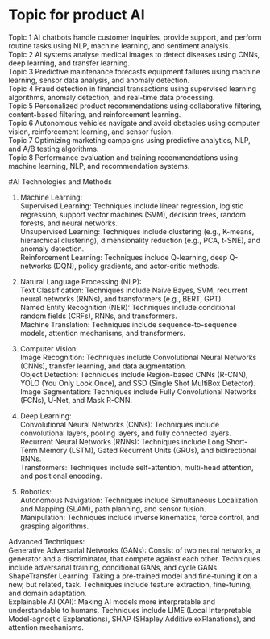 # Topic for product AI
Topic 1	AI chatbots handle customer inquiries, provide support, and perform routine tasks using NLP, machine learning, and sentiment analysis. 													
Topic 2	AI systems analyse medical images to detect diseases using CNNs, deep learning, and transfer learning. 													
Topic 3	Predictive maintenance forecasts equipment failures using machine learning, sensor data analysis, and anomaly detection. 													
Topic 4	Fraud detection in financial transactions using supervised learning algorithms, anomaly detection, and real-time data processing. 													
Topic 5	Personalized product recommendations using collaborative filtering, content-based filtering, and reinforcement learning. 													
Topic 6	Autonomous vehicles navigate and avoid obstacles using computer vision, reinforcement learning, and sensor fusion. 													
Topic 7	Optimizing marketing campaigns using predictive analytics, NLP, and A/B testing algorithms. 													
Topic 8	Performance evaluation and training recommendations using machine learning, NLP, and recommendation systems. 	

#AI Technologies and Methods 																							
1. Machine Learning:  																							
Supervised Learning: Techniques include linear regression, logistic regression, support vector machines (SVM), decision trees, random forests, and neural networks. 																							
Unsupervised Learning: Techniques include clustering (e.g., K-means, hierarchical clustering), dimensionality reduction (e.g., PCA, t-SNE), and anomaly detection. 																							
Reinforcement Learning: Techniques include Q-learning, deep Q-networks (DQN), policy gradients, and actor-critic methods. 																							
																							
2. Natural Language Processing (NLP): 																							
Text Classification: Techniques include Naive Bayes, SVM, recurrent neural networks (RNNs), and transformers (e.g., BERT, GPT). 																							
Named Entity Recognition (NER): Techniques include conditional random fields (CRFs), RNNs, and transformers. 																							
Machine Translation: Techniques include sequence-to-sequence models, attention mechanisms, and transformers. 																							
																							
3. Computer Vision: 																							
Image Recognition: Techniques include Convolutional Neural Networks (CNNs), transfer learning, and data augmentation. 																							
Object Detection: Techniques include Region-based CNNs (R-CNN), YOLO (You Only Look Once), and SSD (Single Shot MultiBox Detector). 																							
Image Segmentation: Techniques include Fully Convolutional Networks (FCNs), U-Net, and Mask R-CNN. 																							
																							
4. Deep Learning: 																							
Convolutional Neural Networks (CNNs): Techniques include convolutional layers, pooling layers, and fully connected layers. 																							
Recurrent Neural Networks (RNNs): Techniques include Long Short-Term Memory (LSTM), Gated Recurrent Units (GRUs), and bidirectional RNNs. 																							
Transformers: Techniques include self-attention, multi-head attention, and positional encoding. 																							
																							
5. Robotics: 																							
Autonomous Navigation: Techniques include Simultaneous Localization and Mapping (SLAM), path planning, and sensor fusion. 																							
Manipulation: Techniques include inverse kinematics, force control, and grasping algorithms. 																							
																							
Advanced Techniques: 																							
Generative Adversarial Networks (GANs): Consist of two neural networks, a generator and a discriminator, that compete against each other. Techniques include adversarial training, conditional GANs, and cycle GANs. 																							
ShapeTransfer Learning: Taking a pre-trained model and fine-tuning it on a new, but related, task. Techniques include feature extraction, fine-tuning, and domain adaptation. 																							
Explainable AI (XAI): Making AI models more interpretable and understandable to humans. Techniques include LIME (Local Interpretable Model-agnostic Explanations), SHAP (SHapley Additive exPlanations), and attention mechanisms. 																							